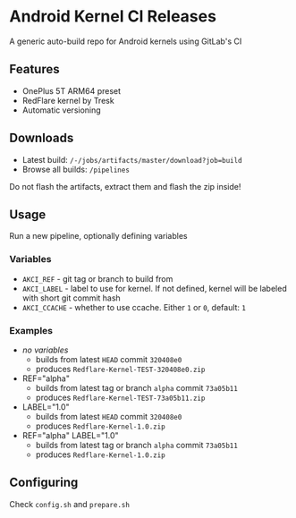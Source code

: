 # Android Kernel CI Releases
A generic auto-build repo for Android kernels using GitLab's CI

## Features
* OnePlus 5T ARM64 preset
* RedFlare kernel by Tresk
* Automatic versioning

## Downloads
* Latest build: `/-/jobs/artifacts/master/download?job=build`
* Browse all builds: `/pipelines`

Do not flash the artifacts, extract them and flash the zip inside!

## Usage
Run a new pipeline, optionally defining variables
### Variables
* `AKCI_REF` - git tag or branch to build from
* `AKCI_LABEL` - label to use for kernel. If not defined, kernel will be labeled with short git commit hash
* `AKCI_CCACHE` - whether to use ccache. Either `1` or `0`, default: `1`
### Examples
* *no variables* 
    * builds from latest `HEAD` commit `320408e0`
    * produces `Redflare-Kernel-TEST-320408e0.zip`
* REF="alpha"
    * builds from latest tag or branch `alpha` commit `73a05b11`
    * produces `Redflare-Kernel-TEST-73a05b11.zip`
* LABEL="1.0"
    * builds from latest `HEAD` commit `320408e0`
    * produces `Redflare-Kernel-1.0.zip`
* REF="alpha" LABEL="1.0"
    * builds from latest tag or branch `alpha` commit `73a05b11`
    * produces `Redflare-Kernel-1.0.zip`
## Configuring
Check `config.sh` and `prepare.sh`
